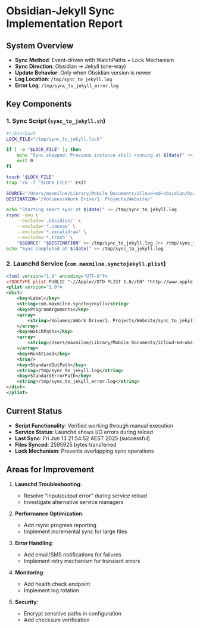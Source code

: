 # Obsidian-Jekyll Sync Implementation Report

## System Overview
- **Sync Method**: Event-driven with WatchPaths + Lock Mechanism
- **Sync Direction**: Obsidian → Jekyll (one-way)
- **Update Behavior**: Only when Obsidian version is newer
- **Log Location**: `/tmp/sync_to_jekyll.log`
- **Error Log**: `/tmp/sync_to_jekyll_error.log`

## Key Components
### 1. Sync Script (`sync_to_jekyll.sh`)
```bash
#!/bin/bash
LOCK_FILE="/tmp/sync_to_jekyll.lock"

if [ -e "$LOCK_FILE" ]; then
    echo "Sync skipped: Previous instance still running at $(date)" >> /tmp/sync_to_jekyll.log
    exit 0
fi

touch "$LOCK_FILE"
trap 'rm -f "$LOCK_FILE"' EXIT

SOURCE="/Users/maxmilne/Library/Mobile Documents/iCloud~md~obsidian/Documents/aVault/Website/"
DESTINATION="/Volumes/aWork Drive/1. Projects/Website/"

echo "Starting smart sync at $(date)" >> /tmp/sync_to_jekyll.log
rsync -avu \
    --exclude='.obsidian/' \
    --exclude='*.canvas' \
    --exclude='*.excalidraw' \
    --exclude='*.trash' \
    "$SOURCE" "$DESTINATION" >> /tmp/sync_to_jekyll.log 2>> /tmp/sync_to_jekyll_error.log
echo "Sync completed at $(date)" >> /tmp/sync_to_jekyll.log
```

### 2. Launchd Service (`com.maxmilne.synctojekyll.plist`)
```xml
<?xml version="1.0" encoding="UTF-8"?>
<!DOCTYPE plist PUBLIC "-//Apple//DTD PLIST 1.0//EN" "http://www.apple.com/DTDs/PropertyList-1.0.dtd">
<plist version="1.0">
<dict>
    <key>Label</key>
    <string>com.maxmilne.synctojekyll</string>
    <key>ProgramArguments</key>
    <array>
        <string>/Volumes/aWork Drive/1. Projects/Website/sync_to_jekyll.sh</string>
    </array>
    <key>WatchPaths</key>
    <array>
        <string>/Users/maxmilne/Library/Mobile Documents/iCloud~md~obsidian/Documents/aVault/Website/</string>
    </array>
    <key>RunAtLoad</key>
    <true/>
    <key>StandardOutPath</key>
    <string>/tmp/sync_to_jekyll.log</string>
    <key>StandardErrorPath</key>
    <string>/tmp/sync_to_jekyll_error.log</string>
</dict>
</plist>
```

## Current Status
- **Script Functionality**: Verified working through manual execution
- **Service Status**: Launchd shows I/O errors during reload
- **Last Sync**: Fri Jun 13 21:54:52 AEST 2025 (successful)
- **Files Synced**: 2595925 bytes transferred
- **Lock Mechanism**: Prevents overlapping sync operations

## Areas for Improvement
1. **Launchd Troubleshooting**:
   - Resolve "Input/output error" during service reload
   - Investigate alternative service managers

2. **Performance Optimization**:
   - Add rsync progress reporting
   - Implement incremental sync for large files

3. **Error Handling**:
   - Add email/SMS notifications for failures
   - Implement retry mechanism for transient errors

4. **Monitoring**:
   - Add health check endpoint
   - Implement log rotation

5. **Security**:
   - Encrypt sensitive paths in configuration
   - Add checksum verification